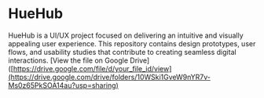 # HueHub
HueHub is a UI/UX project focused on delivering an intuitive and visually appealing user experience. This repository contains design prototypes, user flows, and usability studies that contribute to creating seamless digital interactions.
[View the file on Google Drive]([https://drive.google.com/file/d/your_file_id/view](https://drive.google.com/drive/folders/10WSki1GveW9nYR7v-Ms0z65PkSOA14au?usp=sharing)
